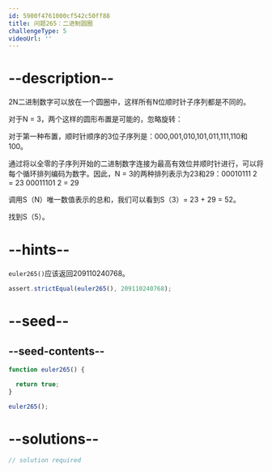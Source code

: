 ```yaml
---
id: 5900f4761000cf542c50ff88
title: 问题265：二进制圆圈
challengeType: 5
videoUrl: ''
---
```


# --description--

2N二进制数字可以放在一个圆圈中，这样所有N位顺时针子序列都是不同的。

对于N = 3，两个这样的圆形布置是可能的，忽略旋转：

对于第一种布置，顺时针顺序的3位子序列是：000,001,010,101,011,111,110和100。

通过将以全零的子序列开始的二进制数字连接为最高有效位并顺时针进行，可以将每个循环排列编码为数字。因此，N = 3的两种排列表示为23和29：00010111 2 = 23 00011101 2 = 29

调用S（N）唯一数值表示的总和，我们可以看到S（3）= 23 + 29 = 52。

找到S（5）。

# --hints--

`euler265()`应该返回209110240768。

```js
assert.strictEqual(euler265(), 209110240768);
```

# --seed--

## --seed-contents--

```js
function euler265() {

  return true;
}

euler265();
```

# --solutions--

```js
// solution required
```
